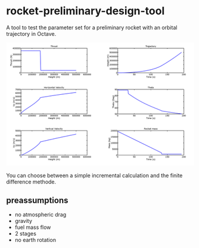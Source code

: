 # rocket-preliminary-design-tool
A tool to test the parameter set for a preliminary rocket with an orbital trajectory in Octave.

![example](./images/example.PNG)

You can choose between a simple incremental calculation and the finite difference methode.

## preassumptions
- no atmospheric drag
- gravity
- fuel mass flow
- 2 stages
- no earth rotation



